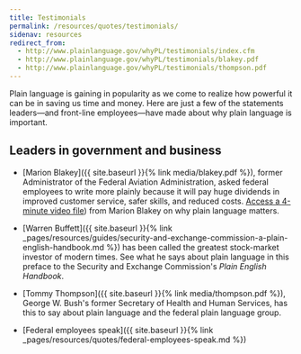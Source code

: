 ```yaml
---
title: Testimonials
permalink: /resources/quotes/testimonials/
sidenav: resources
redirect_from:
  - http://www.plainlanguage.gov/whyPL/testimonials/index.cfm
  - http://www.plainlanguage.gov/whyPL/testimonials/blakey.pdf
  - http://www.plainlanguage.gov/whyPL/testimonials/thompson.pdf
---
```


Plain language is gaining in popularity as we come to realize how powerful it can be in saving us time and money. Here are just a few of the statements leaders—and front-line employees—have made about why plain language is important.

## Leaders in government and business

- [Marion Blakey]({{ site.baseurl }}{% link media/blakey.pdf %}), former Administrator of the Federal Aviation Administration, asked federal employees to write more plainly because it will pay huge dividends in improved customer service, safer skills, and reduced costs. [Access a 4-minute video file](http://www.faa.gov/library/media_library/plain_language/')) from Marion Blakey on why plain language matters.

- [Warren Buffett]({{ site.baseurl }}{% link _pages/resources/guides/security-and-exchange-commission-a-plain-english-handbook.md %}) has been called the greatest stock-market investor of modern times. See what he says about plain language in this preface to the Security and Exchange Commission's _Plain English Handbook_.

- [Tommy Thompson]({{ site.baseurl }}{% link media/thompson.pdf %}), George W. Bush's former Secretary of Health and Human Services, has this to say about plain language and the federal plain language group.

- [Federal employees speak]({{ site.baseurl }}{% link _pages/resources/quotes/federal-employees-speak.md %})
